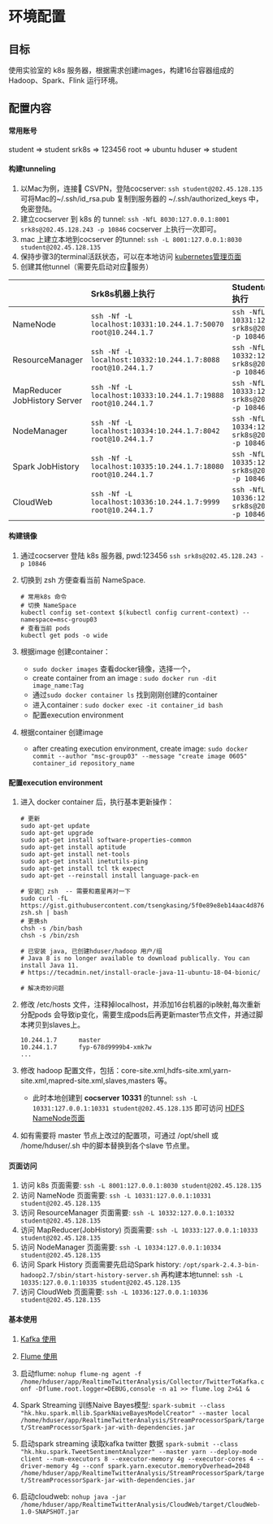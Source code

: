 # 环境配置

## 目标

使用实验室的 k8s 服务器，根据需求创建images，构建16台容器组成的Hadoop、Spark、Flink 运行环境。

## 配置内容

#### 常用账号

student => student
srk8s => 123456
root => ubuntu
hduser => student

#### 构建tunneling

1. 以Mac为例，连接 CSVPN，登陆cocserver:
    `ssh student@202.45.128.135`
    可将Mac的~/.ssh/id_rsa.pub 复制到服务器的 ~/.ssh/authorized_keys 中，免密登陆。
2. 建立cocserver 到 k8s 的 tunnel:
    `ssh -NfL 8030:127.0.0.1:8001 srk8s@202.45.128.243 -p 10846`
    cocserver 上执行一次即可。
3. mac 上建立本地到cocserver 的tunnel:
    `ssh -L 8001:127.0.0.1:8030 student@202.45.128.135`
4. 保持步骤3的terminal活跃状态，可以在本地访问 [kubernetes管理页面](http://localhost:8001/api/v1/namespaces/kube-system/services/https:kubernetes-dashboard:/proxy/#!/login)
5. 创建其他tunnel（需要先启动对应服务）

| |Srk8s机器上执行|Student@cocserver执行
|--|:--|:--|
|NameNode|`ssh -Nf -L localhost:10331:10.244.1.7:50070 root@10.244.1.7` |`ssh -NfL 10331:127.0.0.1:10331 srk8s@202.45.128.243 -p 10846`|
|ResourceManager| `ssh -Nf -L localhost:10332:10.244.1.7:8088 root@10.244.1.7` |`ssh -NfL 10332:127.0.0.1:10332 srk8s@202.45.128.243 -p 10846`|
|MapReducer<br>JobHistory Server|`ssh -Nf -L localhost:10333:10.244.1.7:19888 root@10.244.1.7` |`ssh -NfL 10333:127.0.0.1:10333 srk8s@202.45.128.243 -p 10846`|
|NodeManager|`ssh -Nf -L localhost:10334:10.244.1.7:8042 root@10.244.1.7` | `ssh -NfL 10334:127.0.0.1:10334 srk8s@202.45.128.243 -p 10846`|
|Spark JobHistory|`ssh -Nf -L localhost:10335:10.244.1.7:18080 root@10.244.1.7` |`ssh -NfL 10335:127.0.0.1:10335 srk8s@202.45.128.243 -p 10846`
|CloudWeb|`ssh -Nf -L localhost:10336:10.244.1.7:9999 root@10.244.1.7` |`ssh -NfL 10336:127.0.0.1:10336 srk8s@202.45.128.243 -p 10846`

#### 构建镜像

1. 通过cocserver 登陆 k8s 服务器, pwd:123456
   `ssh srk8s@202.45.128.243 -p 10846`
2. 切换到 zsh 方便查看当前 NameSpace.

    ```Shell
    # 常用k8s 命令
    # 切换 NameSpace
    kubectl config set-context $(kubectl config current-context) --namespace=msc-group03
    # 查看当前 pods
    kubectl get pods -o wide
    ```

3. 根据image 创建container：
   - `sudo docker images` 查看docker镜像，选择一个，
   - create container from an image : `sudo docker run -dit image_name:Tag`
   - 通过`sudo docker container ls` 找到刚刚创建的container
   - 进入container : `sudo docker exec -it container_id bash`
   - 配置execution environment

4. 根据container 创建image
   - after creating execution environment, create image: `sudo docker commit --author "msc-group03" --message "create image 0605" container_id repository_name`

#### 配置execution environment

1. 进入 docker container 后，执行基本更新操作：

    ```Shell
    # 更新
    sudo apt-get update
    sudo apt-get upgrade
    sudo apt-get install software-properties-common
    sudo apt-get install aptitude
    sudo apt-get install net-tools
    sudo apt-get install inetutils-ping
    sudo apt-get install tcl tk expect
    sudo apt-get --reinstall install language-pack-en

    # 安装 zsh  -- 需要和嘉星再对一下
    sudo curl -fL https://gist.githubusercontent.com/tsengkasing/5f0e89e8eb14aac4d8760ac35156eb53/raw/0f66fddfc18efb1045f0d1f7ad8859d38b966bed/install-zsh.sh | bash
    # 更换sh
    chsh -s /bin/bash
    chsh -s /bin/zsh

    # 已安装 java, 已创建hduser/hadoop 用户/组
    # Java 8 is no longer available to download publically. You can install Java 11.
    # https://tecadmin.net/install-oracle-java-11-ubuntu-18-04-bionic/

    # 解决奇妙问题
    ```

2. 修改 /etc/hosts 文件，注释掉localhost，并添加16台机器的ip映射,每次重新分配pods 会导致ip变化，需要生成pods后再更新master节点文件，并通过脚本拷贝到slaves上。

    ```Shell
    10.244.1.7      master
    10.244.1.7      fyp-678d9999b4-xmk7w
    ...
    ```

3. 修改 hadoop 配置文件，包括：core-site.xml,hdfs-site.xml,yarn-site.xml,mapred-site.xml,slaves,masters 等。
    - 此时本地创建到 **cocserver 10331** 的tunnel: `ssh -L 10331:127.0.0.1:10331 student@202.45.128.135` 即可访问 [HDFS NameNode页面](http://localhost:10331/dfshealth.html#tab-datanode)

4. 如有需要将 master 节点上改过的配置项，可通过 /opt/shell 或 /home/hduser/.sh 中的脚本替换到各个slave 节点里。

#### 页面访问

1. 访问 k8s 页面需要:
   `ssh -L 8001:127.0.0.1:8030 student@202.45.128.135`
2. 访问 NameNode 页面需要:
   `ssh -L 10331:127.0.0.1:10331 student@202.45.128.135`
3. 访问 ResourceManager 页面需要:
   `ssh -L 10332:127.0.0.1:10332 student@202.45.128.135`
4. 访问 MapReducer(JobHistory) 页面需要:
   `ssh -L 10333:127.0.0.1:10333 student@202.45.128.135`
5. 访问 NodeManager 页面需要:
    `ssh -L 10334:127.0.0.1:10334 student@202.45.128.135`
6. 访问 Spark History 页面需要先启动Spark history:
    `/opt/spark-2.4.3-bin-hadoop2.7/sbin/start-history-server.sh`
    再构建本地tunnel:
    `ssh -L 10335:127.0.0.1:10335 student@202.45.128.135`
7. 访问 CloudWeb 页面需要:
    `ssh -L 10336:127.0.0.1:10336 student@202.45.128.135`

#### 基本使用

1. [Kafka 使用](https://gist.github.com/AlexTK2012/7a1c68ec2b904528c41e726ebece4b46)

2. [Flume 使用](https://gist.github.com/AlexTK2012/1d3288f0e474b4ad66db80950b402230)

3. 启动flume:
`nohup flume-ng agent -f /home/hduser/app/RealtimeTwitterAnalysis/Collector/TwitterToKafka.conf -Dflume.root.logger=DEBUG,console -n a1 >> flume.log 2>&1 &`

4. Spark Streaming 训练Naive Bayes模型: `spark-submit --class "hk.hku.spark.mllib.SparkNaiveBayesModelCreator" --master local /home/hduser/app/RealtimeTwitterAnalysis/StreamProcessorSpark/target/StreamProcessorSpark-jar-with-dependencies.jar`

5. 启动spark streaming 读取kafka twitter 数据
`spark-submit --class "hk.hku.spark.TweetSentimentAnalyzer" --master yarn --deploy-mode client --num-executors 8 --executor-memory 4g --executor-cores 4 --driver-memory 4g --conf spark.yarn.executor.memoryOverhead=2048 /home/hduser/app/RealtimeTwitterAnalysis/StreamProcessorSpark/target/StreamProcessorSpark-jar-with-dependencies.jar`

6. 启动cloudweb: `nohup java -jar /home/hduser/app/RealtimeTwitterAnalysis/CloudWeb/target/CloudWeb-1.0-SNAPSHOT.jar`
